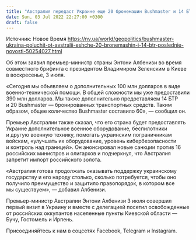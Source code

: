 ```yaml
---
title: "Австралия передаст Украине еще 20 бронемашин Bushmaster и 14 БТР — премьер"
date: Sun, 03 Jul 2022 22:27:00 +0300
draft: false
---
```

Источник: Новое Время https://nv.ua/world/geopolitics/bushmaster-ukraina-poluchit-ot-avstralii-eshche-20-bronemashin-i-14-btr-poslednie-novosti-50254027.html


 Об этом заявил премьер-министр страны Энтони Албенизи во время совместного брифинга с президентом Владимиром Зеленским в Киеве в воскресенье, 3 июля.

«Сегодня мы объявляем о дополнительных 100 млн долларов в виде военно-технической помощи. В общей сложности мы уже предоставили 390 млн долларов. Мы также дополнительно предоставляем 14 БТР и 20 Bushmaster — бронированных транспортных средств. Таким образом, общее количество Bushmaster составило 60», — сообщил он.

Премьер Австралии также сказал, что его страна будет предоставлять Украине дополнительное военное оборудование, беспилотники и другую военную технику, помогать украинским пограничникам войскам, «улучшать их оборудование, уровень кибербезопасности и контроль над границей». Он анонсировал новые санкции против 16 российских министров и олигархов и подчеркнул, что Австралия запретит импорт российского золота.

«Австралия готова продолжать оказывать поддержку украинскому государству и его народу столько, сколько потребуется, чтобы оно получило преимущество и защитило правопорядок, в котором все мы существуем», — добавил Албенизи.

Премьер-министр Австралии Энтони Албенизи 3 июля совершил первый визит в Украину и вместе с делегацией посетил освобожденные от российских оккупантов населенные пункты Киевской области — Бучу, Гостомель и Ирпень.

Присоединяйтесь к нам в соцсетях Facebook, Telegram и Instagram.
